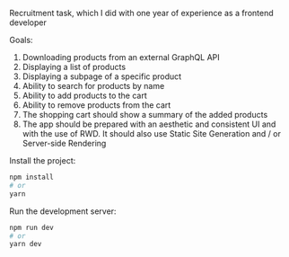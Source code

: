 Recruitment task, which I did with one year of experience as a frontend developer

Goals:
1. Downloading products from an external GraphQL API
2. Displaying a list of products
3. Displaying a subpage of a specific product
4. Ability to search for products by name
5. Ability to add products to the cart
6. Ability to remove products from the cart
7. The shopping cart should show a summary of the added products
8. The app should be prepared with an aesthetic and consistent UI and with the use of RWD. It should also use Static Site Generation and / or Server-side Rendering

Install the project:

```bash
npm install
# or
yarn
```

Run the development server:

```bash
npm run dev
# or
yarn dev
```
